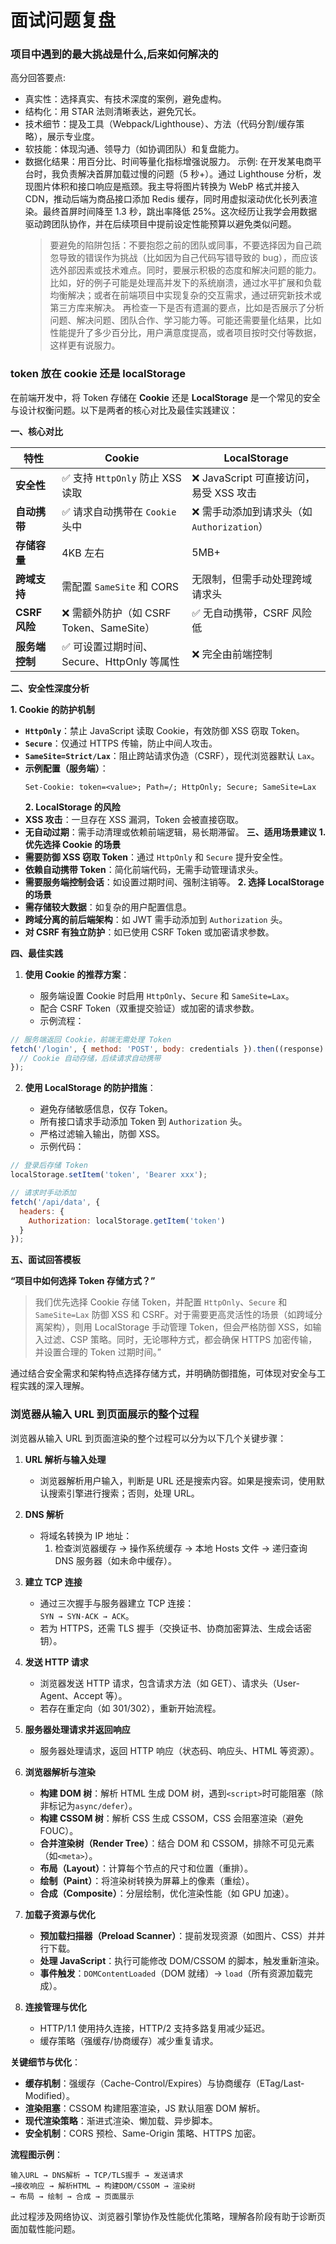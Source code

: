 # 面试问题复盘

### 项目中遇到的最大挑战是什么,后来如何解决的

高分回答要点:

- 真实性：选择真实、有技术深度的案例，避免虚构。
- 结构化：用 STAR 法则清晰表达，避免冗长。
- 技术细节：提及工具（Webpack/Lighthouse）、方法（代码分割/缓存策略），展示专业度。
- 软技能：体现沟通、领导力（如协调团队）和复盘能力。
- 数据化结果：用百分比、时间等量化指标增强说服力。
  示例: 在开发某电商平台时，我负责解决首屏加载过慢的问题（5 秒+）。通过 Lighthouse 分析，发现图片体积和接口响应是瓶颈。我主导将图片转换为 WebP 格式并接入 CDN，推动后端为商品接口添加 Redis 缓存，同时用虚拟滚动优化长列表渲染。最终首屏时间降至 1.3 秒，跳出率降低 25%。这次经历让我学会用数据驱动跨团队协作，并在后续项目中提前设定性能预算以避免类似问题。
  > 要避免的陷阱包括：不要抱怨之前的团队或同事，不要选择因为自己疏忽导致的错误作为挑战（比如因为自己代码写错导致的 bug），而应该选外部因素或技术难点。同时，要展示积极的态度和解决问题的能力。
  > 比如，好的例子可能是处理高并发下的系统崩溃，通过水平扩展和负载均衡解决；或者在前端项目中实现复杂的交互需求，通过研究新技术或第三方库来解决。
  > 再检查一下是否有遗漏的要点，比如是否展示了分析问题、解决问题、团队合作、学习能力等。可能还需要量化结果，比如性能提升了多少百分比，用户满意度提高，或者项目按时交付等数据，这样更有说服力。

### token 放在 cookie 还是 localStorage

在前端开发中，将 Token 存储在 **Cookie** 还是 **LocalStorage** 是一个常见的安全与设计权衡问题。以下是两者的核心对比及最佳实践建议：

**一、核心对比**

| **特性**       | **Cookie**                                 | **LocalStorage**                            |
| -------------- | ------------------------------------------ | ------------------------------------------- |
| **安全性**     | ✅ 支持 `HttpOnly` 防止 XSS 读取           | ❌ JavaScript 可直接访问，易受 XSS 攻击     |
| **自动携带**   | ✅ 请求自动携带在 `Cookie` 头中            | ❌ 需手动添加到请求头（如 `Authorization`） |
| **存储容量**   | 4KB 左右                                   | 5MB+                                        |
| **跨域支持**   | 需配置 `SameSite` 和 CORS                  | 无限制，但需手动处理跨域请求头              |
| **CSRF 风险**  | ❌ 需额外防护（如 CSRF Token、SameSite）   | ✅ 无自动携带，CSRF 风险低                  |
| **服务端控制** | ✅ 可设置过期时间、Secure、HttpOnly 等属性 | ❌ 完全由前端控制                           |

**二、安全性深度分析**

**1. Cookie 的防护机制**

- **`HttpOnly`**：禁止 JavaScript 读取 Cookie，有效防御 XSS 窃取 Token。
- **`Secure`**：仅通过 HTTPS 传输，防止中间人攻击。
- **`SameSite=Strict/Lax`**：阻止跨站请求伪造（CSRF），现代浏览器默认 `Lax`。
- **示例配置（服务端）**：
  ```http
  Set-Cookie: token=<value>; Path=/; HttpOnly; Secure; SameSite=Lax
  ```
  **2. LocalStorage 的风险**
- **XSS 攻击**：一旦存在 XSS 漏洞，Token 会被直接窃取。
- **无自动过期**：需手动清理或依赖前端逻辑，易长期滞留。
  **三、适用场景建议**
  **1. 优先选择 Cookie 的场景**
- **需要防御 XSS 窃取 Token**：通过 `HttpOnly` 和 `Secure` 提升安全性。
- **依赖自动携带 Token**：简化前端代码，无需手动管理请求头。
- **需要服务端控制会话**：如设置过期时间、强制注销等。
  **2. 选择 LocalStorage 的场景**
- **需存储较大数据**：如复杂的用户配置信息。
- **跨域分离的前后端架构**：如 JWT 需手动添加到 `Authorization` 头。
- **对 CSRF 有独立防护**：如已使用 CSRF Token 或加密请求参数。

**四、最佳实践**

1.  **使用 Cookie 的推荐方案**：

    - 服务端设置 Cookie 时启用 `HttpOnly`、`Secure` 和 `SameSite=Lax`。
    - 配合 CSRF Token（双重提交验证）或加密的请求参数。
    - 示例流程：

```javascript
// 服务端返回 Cookie，前端无需处理 Token
fetch('/login', { method: 'POST', body: credentials }).then((response) => {
  // Cookie 自动存储，后续请求自动携带
});
```

2.  **使用 LocalStorage 的防护措施**：

    - 避免存储敏感信息，仅存 Token。
    - 所有接口请求手动添加 Token 到 `Authorization` 头。
    - 严格过滤输入输出，防御 XSS。
    - 示例代码：

```javascript
// 登录后存储 Token
localStorage.setItem('token', 'Bearer xxx');

// 请求时手动添加
fetch('/api/data', {
  headers: {
    Authorization: localStorage.getItem('token')
  }
});
```

**五、面试回答模板**

**“项目中如何选择 Token 存储方式？”**

> 我们优先选择 Cookie 存储 Token，并配置 `HttpOnly`、`Secure` 和 `SameSite=Lax` 防御 XSS 和 CSRF。对于需要更高灵活性的场景（如跨域分离架构），则用 LocalStorage 手动管理 Token，但会严格防御 XSS，如输入过滤、CSP 策略。同时，无论哪种方式，都会确保 HTTPS 加密传输，并设置合理的 Token 过期时间。”

通过结合安全需求和架构特点选择存储方式，并明确防御措施，可体现对安全与工程实践的深入理解。

### 浏览器从输入 URL 到页面展示的整个过程

浏览器从输入 URL 到页面渲染的整个过程可以分为以下几个关键步骤：

1. **URL 解析与输入处理**

   - 浏览器解析用户输入，判断是 URL 还是搜索内容。如果是搜索词，使用默认搜索引擎进行搜索；否则，处理 URL。

2. **DNS 解析**

   - 将域名转换为 IP 地址：
     1. 检查浏览器缓存 → 操作系统缓存 → 本地 Hosts 文件 → 递归查询 DNS 服务器（如未命中缓存）。

3. **建立 TCP 连接**

   - 通过三次握手与服务器建立 TCP 连接：  
     `SYN → SYN-ACK → ACK`。
   - 若为 HTTPS，还需 TLS 握手（交换证书、协商加密算法、生成会话密钥）。

4. **发送 HTTP 请求**

   - 浏览器发送 HTTP 请求，包含请求方法（如 GET）、请求头（User-Agent、Accept 等）。
   - 若存在重定向（如 301/302），重新开始流程。

5. **服务器处理请求并返回响应**

   - 服务器处理请求，返回 HTTP 响应（状态码、响应头、HTML 等资源）。

6. **浏览器解析与渲染**

   - **构建 DOM 树**：解析 HTML 生成 DOM 树，遇到`<script>`时可能阻塞（除非标记为`async/defer`）。
   - **构建 CSSOM 树**：解析 CSS 生成 CSSOM，CSS 会阻塞渲染（避免 FOUC）。
   - **合并渲染树（Render Tree）**：结合 DOM 和 CSSOM，排除不可见元素（如`<meta>`）。
   - **布局（Layout）**：计算每个节点的尺寸和位置（重排）。
   - **绘制（Paint）**：将渲染树转换为屏幕上的像素（重绘）。
   - **合成（Composite）**：分层绘制，优化渲染性能（如 GPU 加速）。

7. **加载子资源与优化**

   - **预加载扫描器（Preload Scanner）**：提前发现资源（如图片、CSS）并并行下载。
   - **处理 JavaScript**：执行可能修改 DOM/CSSOM 的脚本，触发重新渲染。
   - **事件触发**：`DOMContentLoaded`（DOM 就绪）→ `load`（所有资源加载完成）。

8. **连接管理与优化**
   - HTTP/1.1 使用持久连接，HTTP/2 支持多路复用减少延迟。
   - 缓存策略（强缓存/协商缓存）减少重复请求。

**关键细节与优化**：

- **缓存机制**：强缓存（Cache-Control/Expires）与协商缓存（ETag/Last-Modified）。
- **渲染阻塞**：CSSOM 构建阻塞渲染，JS 默认阻塞 DOM 解析。
- **现代渲染策略**：渐进式渲染、懒加载、异步脚本。
- **安全机制**：CORS 预检、Same-Origin 策略、HTTPS 加密。

**流程图示例**：

```
输入URL → DNS解析 → TCP/TLS握手 → 发送请求
→接收响应 → 解析HTML → 构建DOM/CSSOM → 渲染树
→ 布局 → 绘制 → 合成 → 页面展示
```

此过程涉及网络协议、浏览器引擎协作及性能优化策略，理解各阶段有助于诊断页面加载性能问题。
